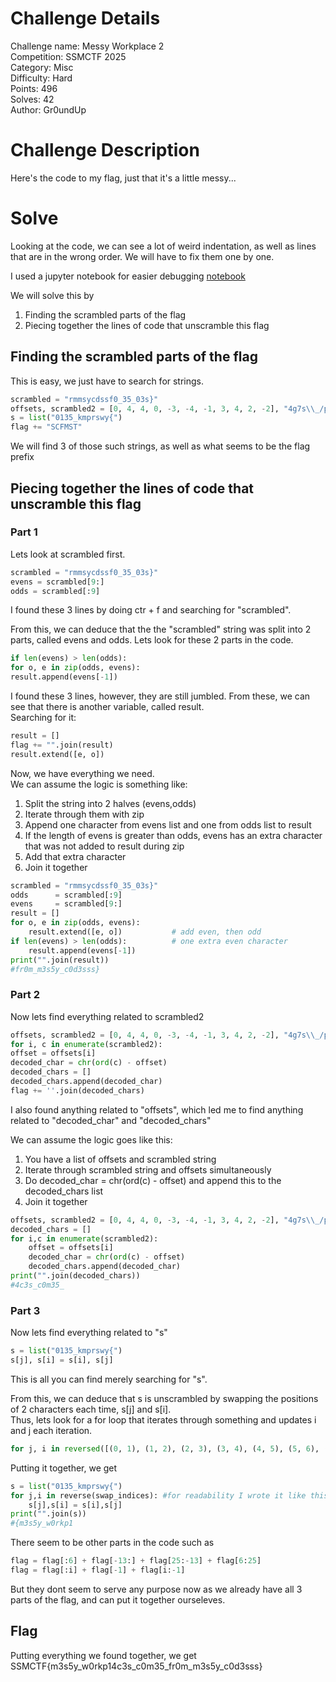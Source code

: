 # Challenge Details
Challenge name: Messy Workplace 2  
Competition: SSMCTF 2025  
Category: Misc  
Difficulty: Hard  
Points: 496  
Solves: 42  
Author: Gr0undUp  

# Challenge Description
Here's the code to my flag, just that it's a little messy...

# Solve
Looking at the code, we can see a lot of weird indentation, as well as lines that are in the wrong order. We will have to fix them one by one.

I used a jupyter notebook for easier debugging [notebook](solve.ipynb)

We will solve this by
1. Finding the scrambled parts of the flag
2. Piecing together the lines of code that unscramble this flag

## Finding the scrambled parts of the flag
This is easy, we just have to search for strings. 
```python
scrambled = "rmmsycdssf0_35_03s}"
offsets, scrambled2 = [0, 4, 4, 0, -3, -4, -1, 3, 4, 2, -2], "4g7s\\_/p77]"
s = list("0135_kmprswy{")
flag += "SCFMST"
```
We will find 3 of those such strings, as well as what seems to be the flag prefix

## Piecing together the lines of code that unscramble this flag

### Part 1
Lets look at scrambled first.
```python
scrambled = "rmmsycdssf0_35_03s}"
evens = scrambled[9:]
odds = scrambled[:9]
```
I found these 3 lines by doing ctr + f and searching for "scrambled".

From this, we can deduce that the the "scrambled" string was split into 2 parts, called evens and odds. Lets look for these 2 parts in the code.

```python
if len(evens) > len(odds):
for o, e in zip(odds, evens):
result.append(evens[-1])
```
I found these 3 lines, however, they are still jumbled. From these, we can see that there is another variable, called result.  
Searching for it:

```python
result = []
flag += "".join(result)
result.extend([e, o])
```

Now, we have everything we need.  
We can assume the logic is something like:
1. Split the string into 2 halves (evens,odds)
2. Iterate through them with zip
3. Append one character from evens list and one from odds list to result
4. If the length of evens is greater than odds, evens has an extra character that was not added to result during zip
5. Add that extra character
6. Join it together  

```python
scrambled = "rmmsycdssf0_35_03s}"
odds      = scrambled[:9]
evens     = scrambled[9:]
result = []
for o, e in zip(odds, evens):
    result.extend([e, o])           # add even, then odd
if len(evens) > len(odds):          # one extra even character
    result.append(evens[-1])
print("".join(result))
#fr0m_m3s5y_c0d3sss}
```
### Part 2
Now lets find everything related to scrambled2
```python
offsets, scrambled2 = [0, 4, 4, 0, -3, -4, -1, 3, 4, 2, -2], "4g7s\\_/p77]"
for i, c in enumerate(scrambled2):
offset = offsets[i]
decoded_char = chr(ord(c) - offset)
decoded_chars = []
decoded_chars.append(decoded_char)
flag += ''.join(decoded_chars)
```
I also found anything related to "offsets", which led me to find anything related to "decoded_char" and "decoded_chars"

We can assume the logic goes like this:
1. You have a list of offsets and scrambled string
2. Iterate through scrambled string and offsets simultaneously
3. Do decoded_char = chr(ord(c) - offset) and append this to the decoded_chars list
4. Join it together

```python
offsets, scrambled2 = [0, 4, 4, 0, -3, -4, -1, 3, 4, 2, -2], "4g7s\\_/p77]"
decoded_chars = []
for i,c in enumerate(scrambled2):
    offset = offsets[i]
    decoded_char = chr(ord(c) - offset)
    decoded_chars.append(decoded_char)
print("".join(decoded_chars))
#4c3s_c0m35_
```
### Part 3
Now lets find everything related to "s"

```python
s = list("0135_kmprswy{")
s[j], s[i] = s[i], s[j] 
```
This is all you can find merely searching for "s".

From this, we can deduce that s is unscrambled by swapping the positions of 2 characters each time, s[j] and s[i].  
Thus, lets look for a for loop that iterates through something and updates i and j each iteration.

```python
for j, i in reversed([(0, 1), (1, 2), (2, 3), (3, 4), (4, 5), (5, 6), (6, 7), (7, 8), (8, 9), (9, 10), (10, 11), (11, 12), (0, 1), (2, 3), (4, 5), (5, 6), (6, 7), (7, 8), (8, 9), (9, 10), (10, 11), (1, 2), (3, 4), (5, 6), (6, 7), (7, 8), (8, 9), (9, 10), (2, 3), (4, 5), (5, 6), (6, 7), (7, 8), (8, 9), (3, 4), (5, 6), (6, 7), (7, 8), (2, 3), (4, 5), (6, 7), (1, 2), (5, 6), (0, 1), (4, 5), (3, 4), (2, 3), (1, 2)])
```

Putting it together, we get
```python
s = list("0135_kmprswy{")
for j,i in reverse(swap_indices): #for readability I wrote it like this
    s[j],s[i] = s[i],s[j]
print("".join(s))
#{m3s5y_w0rkp1
```

There seem to be other parts in the code such as
```python
flag = flag[:6] + flag[-13:] + flag[25:-13] + flag[6:25] 
flag = flag[:i] + flag[-1] + flag[i:-1]
```
But they dont seem to serve any purpose now as we already have all 3 parts of the flag, and can put it together ourseleves.

## Flag
Putting everything we found together, we get
SSMCTF{m3s5y_w0rkp14c3s_c0m35_fr0m_m3s5y_c0d3sss}




